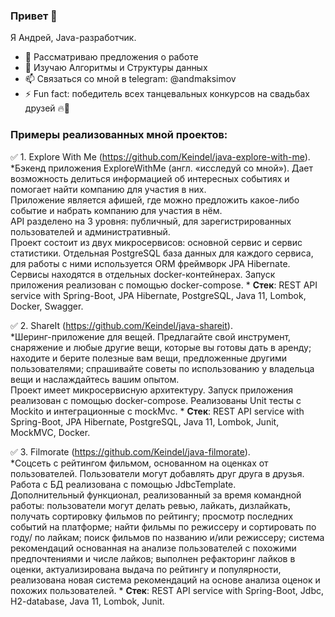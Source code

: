 ### Привет 👋
Я Андрей, Java-разработчик.
- 🔭 Рассматриваю предложения о работе
- 🌱 Изучаю Алгоритмы и Структуры данных
- 📫 Связаться со мной в telegram: @andmaksimov
- ⚡ Fun fact: победитель всех танцевальных конкурсов на свадьбах друзей 🔥💃

### Примеры реализованных мной проектов:  
✅ 1. Explore With Me (https://github.com/Keindel/java-explore-with-me).  
*Бэкенд приложения ExploreWithMe (англ. «исследуй со мной»). Дает возможность делиться информацией об интересных событиях и помогает найти компанию для участия в них.  
Приложение является афишей, где можно предложить какое-либо событие и набрать компанию для участия в нём.  
API разделено на 3 уровня: публичный, для зарегистрированных пользователей и административный.  
Проект состоит из двух микросервисов: основной сервис и сервис статистики. Отдельная PostgreSQL база данных для каждого сервиса, для работы с ними используется ORM фреймворк JPA Hibernate. Сервисы находятся в отдельных docker-контейнерах. Запуск приложения реализован с помощью docker-compose.  *
**Стек**: REST API service with Spring-Boot, JPA Hibernate, PostgreSQL, Java 11, Lombok, Docker, Swagger.

✅ 2. ShareIt (https://github.com/Keindel/java-shareit).  
*Шеринг-приложение для вещей. Предлагайте свой инструмент, снаряжение и любые другие вещи, которые вы готовы дать в аренду;  находите и берите полезные вам вещи, предложенные другими пользователями;  спрашивайте советы по использованию у владельца вещи и наслаждайтесь вашим опытом.  
Проект имеет микросервисную архитектуру. Запуск приложения реализован с помощью docker-compose. Реализованы Unit тесты c Mockito и интеграционные с mockMvc.  *
**Стек**: REST API service with Spring-Boot, JPA Hibernate, PostgreSQL, Java 11, Lombok, Junit, MockMVC, Docker.

✅ 3. Filmorate (https://github.com/Keindel/java-filmorate).  
*Соцсеть с рейтингом фильмом, основанном на оценках от пользователей. Пользователи могут добавлять друг друга в друзья.  
Работа с БД реализована с помощью JdbcTemplate.  
Дополнительный функционал, реализованный за время командной работы: пользователи могут делать ревью, лайкать, дизлайкать, получать сортировку фильмов по рейтингу; просмотр последних событий на платформе; найти фильмы по режиссеру и сортировать по году/ по лайкам; поиск фильмов по названию и/или режиссеру; система рекомендаций основанная на анализе пользователей с похожими предпочтениями и числе лайков; выполнен рефакторинг лайков в оценки, актуализирована выдача по рейтингу и популярности,
реализована новая система рекомендаций на основе анализа оценок и похожих пользователей.  *
**Стек**: REST API service with Spring-Boot, Jdbc, H2-database, Java 11, Lombok, Junit.

<!--
**Keindel/Keindel** is a ✨ _special_ ✨ repository because its `README.md` (this file) appears on your GitHub profile.

Here are some ideas to get you started:

- 🔭 I’m currently working on ...
- 🌱 I’m currently learning ...
- 👯 I’m looking to collaborate on ...
- 🤔 I’m looking for help with ...
- 💬 Ask me about ...
- 📫 How to reach me: ...
- 😄 Pronouns: ...
- ⚡ Fun fact: ...
-->
